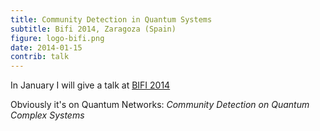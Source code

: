 ```yaml
---
title: Community Detection in Quantum Systems
subtitle: Bifi 2014, Zaragoza (Spain)
figure: logo-bifi.png
date: 2014-01-15
contrib: talk
---
```


In January I will give a talk at [BIFI 2014](http://bifi.es/events/bifi2014/)

Obviously it's on Quantum Networks: 
_Community Detection on Quantum Complex Systems_

